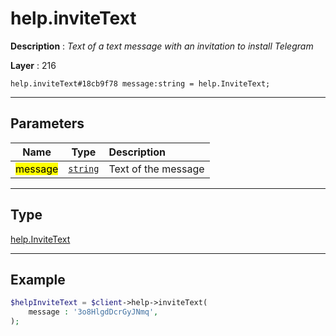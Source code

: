 # help.inviteText

**Description** : *Text of a text message with an invitation to install Telegram*

**Layer** : 216

```tl
help.inviteText#18cb9f78 message:string = help.InviteText;
```

---

## Parameters

| Name | Type | Description |
| :---: | :---: | :--- |
| <mark>message</mark> | [`string`](type/string) | Text of the message |

---

## Type

[help.InviteText](type/help.InviteText)

---

## Example

```php
$helpInviteText = $client->help->inviteText(
	message : '3o8HlgdDcrGyJNmq',
);
```